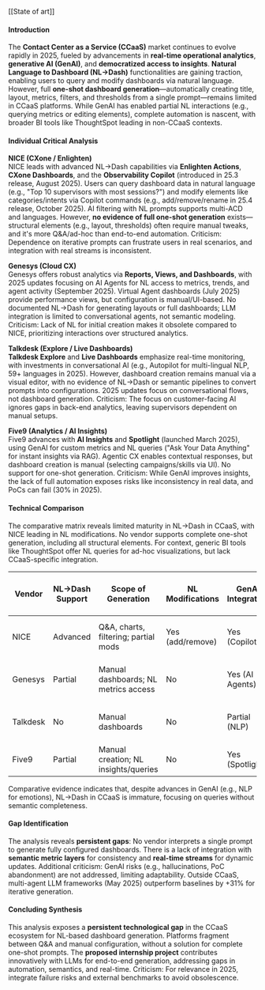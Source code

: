 [[State of art]]
#### Introduction

The **Contact Center as a Service (CCaaS)** market continues to evolve rapidly in 2025, fueled by advancements in **real-time operational analytics**, **generative AI (GenAI)**, and **democratized access to insights**. **Natural Language to Dashboard (NL→Dash)** functionalities are gaining traction, enabling users to query and modify dashboards via natural language. However, full **one-shot dashboard generation**—automatically creating title, layout, metrics, filters, and thresholds from a single prompt—remains limited in CCaaS platforms. While GenAI has enabled partial NL interactions (e.g., querying metrics or editing elements), complete automation is nascent, with broader BI tools like ThoughtSpot leading in non-CCaaS contexts.

#### Individual Critical Analysis

**NICE (CXone / Enlighten)**  
NICE leads with advanced NL→Dash capabilities via **Enlighten Actions**, **CXone Dashboards**, and the **Observability Copilot** (introduced in 25.3 release, August 2025). Users can query dashboard data in natural language (e.g., "Top 10 supervisors with most sessions?") and modify elements like categories/intents via Copilot commands (e.g., add/remove/rename in 25.4 release, October 2025). AI filtering with NL prompts supports multi-ACD and languages. However, **no evidence of full one-shot generation** exists—structural elements (e.g., layout, thresholds) often require manual tweaks, and it's more Q&A/ad-hoc than end-to-end automation. Criticism: Dependence on iterative prompts can frustrate users in real scenarios, and integration with real streams is inconsistent.

**Genesys (Cloud CX)**  
Genesys offers robust analytics via **Reports, Views, and Dashboards**, with 2025 updates focusing on AI Agents for NL access to metrics, trends, and agent activity (September 2025). Virtual Agent dashboards (July 2025) provide performance views, but configuration is manual/UI-based. No documented NL→Dash for generating layouts or full dashboards; LLM integration is limited to conversational agents, not semantic modeling. Criticism: Lack of NL for initial creation makes it obsolete compared to NICE, prioritizing interactions over structured analytics.

**Talkdesk (Explore / Live Dashboards)**  
**Talkdesk Explore** and **Live Dashboards** emphasize real-time monitoring, with investments in conversational AI (e.g., Autopilot for multi-lingual NLP, 59+ languages in 2025). However, dashboard creation remains manual via a visual editor, with no evidence of NL→Dash or semantic pipelines to convert prompts into configurations. 2025 updates focus on conversational flows, not dashboard generation. Criticism: The focus on customer-facing AI ignores gaps in back-end analytics, leaving supervisors dependent on manual setups.

**Five9 (Analytics / AI Insights)**  
Five9 advances with **AI Insights** and **Spotlight** (launched March 2025), using GenAI for custom metrics and NL queries ("Ask Your Data Anything" for instant insights via RAG). Agentic CX enables contextual responses, but dashboard creation is manual (selecting campaigns/skills via UI). No support for one-shot generation. Criticism: While GenAI improves insights, the lack of full automation exposes risks like inconsistency in real data, and PoCs can fail (30% in 2025).

#### Technical Comparison

The comparative matrix reveals limited maturity in NL→Dash in CCaaS, with NICE leading in NL modifications. No vendor supports complete one-shot generation, including all structural elements. For context, generic BI tools like ThoughtSpot offer NL queries for ad-hoc visualizations, but lack CCaaS-specific integration.

| Vendor   | NL→Dash Support | Scope of Generation                  | NL Modifications | GenAI Integration | Public Evidence (2025 Updates)          |
|----------|-----------------|--------------------------------------|------------------|-------------------|-----------------------------------------|
| NICE    | Advanced       | Q&A, charts, filtering; partial mods | Yes (add/remove) | Yes (Copilot)    | 25.3/25.4 Releases; Observability Copilot |
| Genesys | Partial        | Manual dashboards; NL metrics access | No             | Yes (AI Agents)  | Sept 2025 AI Agents; Virtual Dashboards |
| Talkdesk| No            | Manual dashboards                    | No             | Partial (NLP)    | Autopilot Updates; No NL-Dash Evidence  |
| Five9   | Partial        | Manual creation; NL insights/queries | No             | Yes (Spotlight)  | March 2025 Spotlight; Genius AI         |

Comparative evidence indicates that, despite advances in GenAI (e.g., NLP for emotions), NL→Dash in CCaaS is immature, focusing on queries without semantic completeness.

#### Gap Identification

The analysis reveals **persistent gaps**: No vendor interprets a single prompt to generate fully configured dashboards. There is a lack of integration with **semantic metric layers** for consistency and **real-time streams** for dynamic updates. Additional criticism: GenAI risks (e.g., hallucinations, PoC abandonment) are not addressed, limiting adaptability. Outside CCaaS, multi-agent LLM frameworks (May 2025) outperform baselines by +31% for iterative generation.

#### Concluding Synthesis

This analysis exposes a **persistent technological gap** in the CCaaS ecosystem for NL-based dashboard generation. Platforms fragment between Q&A and manual configuration, without a solution for complete one-shot prompts. The **proposed internship project** contributes innovatively with LLMs for end-to-end generation, addressing gaps in automation, semantics, and real-time. Criticism: For relevance in 2025, integrate failure risks and external benchmarks to avoid obsolescence.